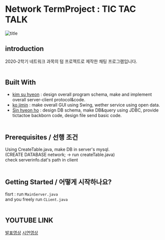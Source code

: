 # Network TermProject : TIC TAC TALK

![title](image/LogInTitle.png)

## introduction
2020-2학기 네트워크 과목의 텀 프로젝트로 제작한 채팅 프로그램입니다.
<br><br>

## Built With
* [kim su hyeon](@catsaveearth) : design overall program schema, make and implement overall server-client protocol&code.
* [ko jimin](@) : make overall GUI using Swing, wether service using open data.
* [Sin hyeon ho](@) : design DB schema, make DB&query using JDBC, provide tictactoe backborn code, design file send basic code.
<br><br>

## Prerequisites / 선행 조건
Using CreateTable.java, make DB in server's mysql.<br>
(CREATE DATABASE network; -> run createTable.java)<br>
check serverinfo.dat's path in client
<br><br>

## Getting Started / 어떻게 시작하나요?
fisrt : run `MainServer.java`<br>
and you freely run `CLient.java`
<br><br>

## YOUTUBE LINK
[발표영상](https://youtu.be/ltfnhGI6j1s)
[시연영상](https://youtu.be/FOgFBn9ShdA)
